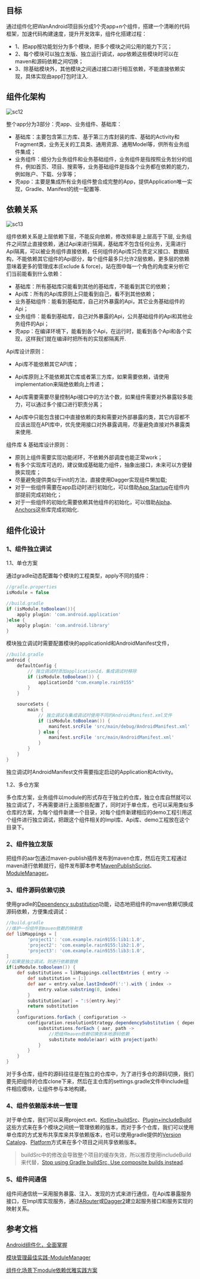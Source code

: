 ## 目标

通过组件化把WanAndroid项目拆分成1个壳app+n个组件，搭建一个清晰的代码框架，加速代码构建速度，提升开发效率，组件化搭建过程：

- 1、把app按功能划分为多个模块，把多个模块之间公用的能力下沉；
- 2、每个模块可以独立发版、独立运行调试，app依赖这些模块时可以在maven和源码依赖之间切换；
- 3、除基础模块外，其他模块之间通过接口进行相互依赖，不能直接依赖实现，具体实现由app打包时注入.

## 组件化架构

![sc12](/screenshots/sc12.png)

整个app分为3部分：壳app、业务组件、基础库：

- 基础库：主要包含第三方库、基于第三方库封装的库、基础的Activity和Fragment类，业务无关的工具类、通用资源、通用Model等，供所有业务组件集成；
- 业务组件：细分为业务组件和业务基础组件，业务组件是指按照业务划分的组件，例如首页、项目、搜索等，业务基础组件是指各个业务都在依赖的能力，例如账户、下载、分享等；
- 壳app：主要是集成所有业务组件整合成完整的App，提供Application唯一实现，Gradle、Manifest的统一配置等.

## 依赖关系

![sc13](/screenshots/sc13.png)

组件依赖关系是上层依赖下层，不能反向依赖，修改频率是上层高于下层,  业务组件之间禁止直接依赖，通过Api来进行隔离，基础库不包含任何业务，无需进行Api隔离，可以被业务组件直接依赖，任何组件的Api库只负责定义接口、数据结构，不能依赖其它组件的Api部分，每个组件最多只允许2层依赖，更多层的依赖意味着更多的管理成本(Exclude & force)，站在图中每一个角色的角度来分析它们当前能看到什么依赖：

- 基础库：所有基础库只能看到其他的基础库，不能看到其它的依赖；
- Api库：所有的Api库原则上只能看到自己，看不到其他依赖；
- 业务基础组件：能看到基础库，自己对外暴露的Api，其它业务基础组件的Api；
- 业务组件：能看到基础库，自己对外暴露的Api，公共基础组件的Api和其他业务组件的Api；
- 壳app：在编译环境下，能看到各个Api，在运行时，能看到各个Api和各个实现，这样我们就在编译时把所有的实现都隔离开.

Api库设计原则：

- Api库不能依赖其它API库；

- Api库原则上不能依赖其它库或者第三方库，如果需要依赖，请使用implementation来隔绝依赖向上传递；
- Api库需要需要尽量控制Api接口中的方法个数，如果组件需要对外暴露较多能力，可以通过多个接口进行职责分离；
- Api库中只能包含接口中直接依赖的类和需要对外部暴露的类，其它内容都不应该出现在API库中，优先使用接口对外暴露调用，尽量避免直接对外暴露类来使用.

组件库 & 基础库设计原则：

- 原则上组件需要实现功能闭环，不依赖外部调度也能正常work；
- 有多个实现库可选的，建议做成基础能力组件，抽象出接口，未来可以方便替换实现库；
- 尽量避免提供类似于init的方法，直接使用Dagger实现组件懒加载;
- 对于一些组件需要在app启动时进行初始化，可以借助[App Startup](https://developer.android.com/topic/libraries/app-startup)在组件内部提前完成初始化；
- 对于一些组件的初始化需要依赖其他组件的初始化，可以借助[Alpha](https://github.com/alibaba/alpha)、[Anchors](https://github.com/YummyLau/Anchors)这些库完成初始化.

## 组件化设计

### 1、组件独立调试

1.1、单仓方案

通过gradle动态配置每个模块的工程类型，apply不同的插件：

```groovy
//gradle.properties
isModule = false

//build.gradle
if (isModule.toBoolean()){
    apply plugin: 'com.android.application'
}else {
    apply plugin: 'com.android.library'
}
```

模块独立调试时需要配置模块的applicationId和AndroidManifest文件，

```groovy
//build.gradle
android {
    defaultConfig {
        // 独立调试时添加applicationId，集成调试时移除
        if (isModule.toBoolean()) {
            applicationId "com.example.rain9155"
        }
    }

    sourceSets {
        main {
            // 独立调试与集成调试时使用不同的AndroidManifest.xml文件
            if (isModule.toBoolean()) {
                manifest.srcFile 'src/main/debug/AndroidManifest.xml'
            } else {
                manifest.srcFile 'src/main/AndroidManifest.xml'
            }
        }
    }
}
```

独立调试时AndroidManifest文件需要指定启动的Application和Activity。

1.2、多仓方案

多仓库方案，业务组件以module的形式存在于独立的仓库，独立仓库自然就可以独立调试了，不再需要进行上面那些配置了，同时对于单仓库，也可以采用类似多仓库的方案，为每个组件新建一个目录，对每个组件新建相应的demo工程引用这个组件进行独立调试，把跟这个组件相关的Impl库、Api库、demo工程放在这个目录下。

### 2、组件独立发版

把组件的aar包通过maven-publish插件发布到maven仓库，然后在壳工程通过maven进行依赖就行，组件发布脚本参考[MavenPublishScript](https://github.com/rain9155/MavenPublishScript)、[ModuleManager](https://github.com/theCakeOfCupid/ModuleManager)。

### 3、组件源码依赖切换

使用gradle的[Dependency substitution](https://docs.gradle.org/current/userguide/resolution_rules.html#sec:dependency_substitution_rules)功能，动态地把组件的maven依赖切换成源码依赖，方便集成调试：

```groovy
//build.gradle
//维护一份组件到maven依赖的映射表
def libMappings = [
        'project1': 'com.example.rain9155:lib1:1.0',
        'project2': 'com.example.rain9155:lib2:1.0',
        'project3': 'com.example.rain9155:lib3:1.0',
]
//如果是独立调试，则进行依赖替换
if(isModule.toBoolean()) {
    def substitutions = libMappings.collectEntries { entry ->
        def substitution = [:]
        def aar = entry.value.lastIndexOf(':').with { index ->
            entry.value.substring(0, index)
        }
        substitution[aar] = ":${entry.key}"
        return substitution
    }
    configurations.forEach { configuration ->
        configuration.resolutionStrategy.dependencySubstitution { dependencySubstitutions ->
            substitutions.forEach { aar, path ->
                //把组件maven依赖切换到本地源码依赖
                substitute module(aar) with project(path)
            }
        }
    }
}
```

对于多仓库，组件的源码往往是在独立的仓库中，为了进行多仓的源码切换，我们要先把组件的仓库clone下来，然后在主仓库的settings.gradle文件中include组件相应模块，让组件参与本地构建。

### 4、组件依赖版本统一管理

对于单仓库，我们可以采用project.ext、[Kotlin+buildSrc](https://juejin.cn/post/6844903615346245646)、[Plugin+includeBuild](https://juejin.cn/post/6844904169833234439)这些方式来在多个模块之间统一管理依赖的版本，而对于多个仓库，我们可以使用单仓库的方式发布共享库来共享依赖版本，也可以使用gradle提供的[Version Catalog](https://docs.gradle.org/current/userguide/platforms.html#sub:version-catalog)、[Platform](https://docs.gradle.org/current/userguide/platforms.html#sub:using-platform-to-control-transitive-deps)方式来在多个项目之间共享依赖版本。

> buildSrc中的修改会导致整个项目的缓存失效，所以推荐使用includeBuild来代替，[Stop using Gradle buildSrc, Use composite builds instead](https://proandroiddev.com/stop-using-gradle-buildsrc-use-composite-builds-instead-3c38ac7a2ab3).

### 5、组件间通信

组件间通信统一采用服务暴露、注入、发现的方式来进行通信，在Api库暴露服务接口，在Impl库实现服务，通过[ARouter](https://github.com/alibaba/ARouter)或[Dagger2](https://github.com/google/dagger)建立起服务接口和服务实现的映射关系。

## 参考文档

[Android组件化，全面掌握](https://juejin.cn/post/6881116198889586701)

[模块管理最佳实践-ModuleManager](https://juejin.cn/post/6986326399296471053#heading-9)

[组件化场景下module依赖优雅实践方案](https://juejin.cn/post/6925629544946892813)